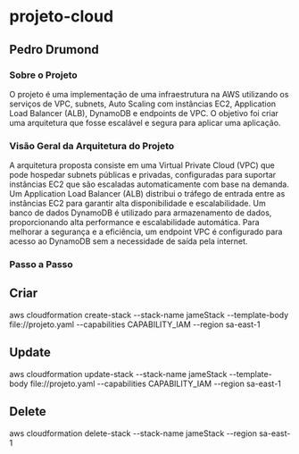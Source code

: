 # projeto-cloud

## Pedro Drumond

### Sobre o Projeto
O projeto é uma implementação de uma infraestrutura na AWS utilizando os serviços de VPC, subnets, Auto Scaling com instâncias EC2, Application Load Balancer (ALB), DynamoDB e endpoints de VPC. O objetivo foi criar uma arquitetura que fosse escalável e segura para aplicar uma aplicação.

### Visão Geral da Arquitetura do Projeto
A arquitetura proposta consiste em uma Virtual Private Cloud (VPC) que pode hospedar subnets públicas e privadas, configuradas para suportar instâncias EC2 que são escaladas automaticamente com base na demanda. Um Application Load Balancer (ALB) distribui o tráfego de entrada entre as instâncias EC2 para garantir alta disponibilidade e escalabilidade. Um banco de dados DynamoDB é utilizado para armazenamento de dados, proporcionando alta performance e escalabilidade automática. Para melhorar a segurança e a eficiência, um endpoint VPC é configurado para acesso ao DynamoDB sem a necessidade de saída pela internet.



### Passo a Passo

## Criar
aws cloudformation create-stack --stack-name jameStack --template-body file://projeto.yaml --capabilities CAPABILITY_IAM --region sa-east-1

## Update
aws cloudformation update-stack --stack-name jameStack --template-body file://projeto.yaml --capabilities CAPABILITY_IAM --region sa-east-1

## Delete
 aws cloudformation delete-stack --stack-name jameStack --region sa-east-1
